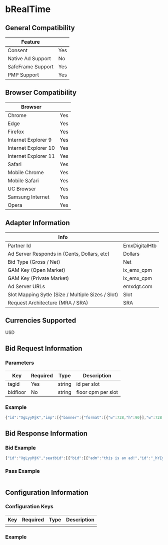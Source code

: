 # bRealTime
## General Compatibility
|Feature|  |
|---|---|
| Consent | Yes |
| Native Ad Support | No  |
| SafeFrame Support | Yes  |
| PMP Support | Yes |

## Browser Compatibility
| Browser |  |
|--- |---|
| Chrome | Yes  |
| Edge | Yes  |
| Firefox | Yes  |
| Internet Explorer 9 | Yes  |
| Internet Explorer 10 | Yes  |
| Internet Explorer 11 | Yes  |
| Safari | Yes  |
| Mobile Chrome | Yes |
| Mobile Safari | Yes |
| UC Browser | Yes |
| Samsung Internet | Yes |
| Opera | Yes |

## Adapter Information
| Info | |
|---|---|
| Partner Id | EmxDigitalHtb |
| Ad Server Responds in (Cents, Dollars, etc) | Dollars |
| Bid Type (Gross / Net) | Net |
| GAM Key (Open Market) | ix_emx_cpm |
| GAM Key (Private Market) | ix_emx_cpm |
| Ad Server URLs | emxdgt.com |
| Slot Mapping Sytle (Size / Multiple Sizes / Slot) | Slot |
| Request Architecture (MRA / SRA) | SRA |

## Currencies Supported
USD

## Bid Request Information
### Parameters
| Key | Required | Type | Description |
|---|---|---|---|
| tagid | Yes | string | id per slot  |
| bidfloor | No | string | floor cpm per slot |

### Example
```javascript
{"id":"XgLyyMjK","imp":[{"banner":{"format":[{"w":728,"h":90}],"w":728,"h":90},"tagid":"25692","secure":1,"id":"_hYEyH1vM"}],"site":{"domain":"www.cnn.com","page":"http://www.cnn.com/somearticlecategory/somearticlepage.html"}}
```

## Bid Response Information
### Bid Example
```javascript
{"id":"XgLyyMjK","seatbid":[{"bid":[{"adm":"this is an ad!","id":"_hYEyH1vM","ttl":300,"crid":"41975016","w":728,"price":11.3645,"adid":"41975016","h":90}],"seat":"1356"}]}
```
### Pass Example
```javascript

```

## Configuration Information
### Configuration Keys
| Key | Required | Type | Description |
|---|---|---|---|
| | | | |
### Example
```javascript

```